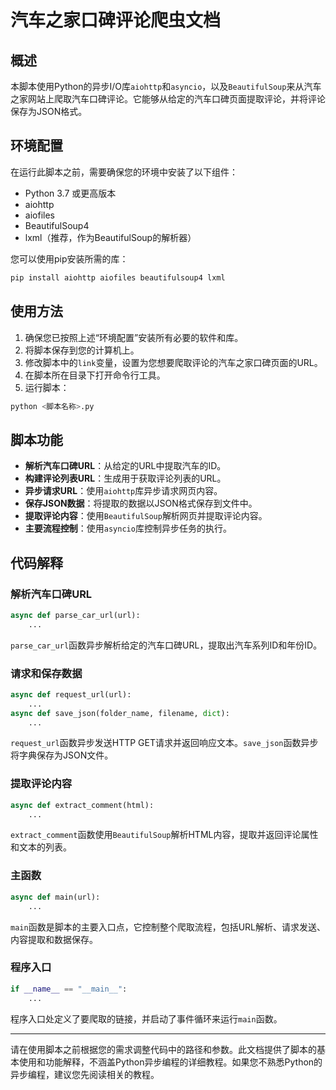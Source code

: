 # 汽车之家口碑评论爬虫文档

## 概述

本脚本使用Python的异步I/O库`aiohttp`和`asyncio`，以及`BeautifulSoup`来从汽车之家网站上爬取汽车口碑评论。它能够从给定的汽车口碑页面提取评论，并将评论保存为JSON格式。

## 环境配置

在运行此脚本之前，需要确保您的环境中安装了以下组件：

- Python 3.7 或更高版本
- aiohttp
- aiofiles
- BeautifulSoup4
- lxml（推荐，作为BeautifulSoup的解析器）

您可以使用pip安装所需的库：

```bash
pip install aiohttp aiofiles beautifulsoup4 lxml
```

## 使用方法

1. 确保您已按照上述“环境配置”安装所有必要的软件和库。
2. 将脚本保存到您的计算机上。
3. 修改脚本中的`link`变量，设置为您想要爬取评论的汽车之家口碑页面的URL。
4. 在脚本所在目录下打开命令行工具。
5. 运行脚本：

```bash
python <脚本名称>.py
```

## 脚本功能

- **解析汽车口碑URL**：从给定的URL中提取汽车的ID。
- **构建评论列表URL**：生成用于获取评论列表的URL。
- **异步请求URL**：使用`aiohttp`库异步请求网页内容。
- **保存JSON数据**：将提取的数据以JSON格式保存到文件中。
- **提取评论内容**：使用`BeautifulSoup`解析网页并提取评论内容。
- **主要流程控制**：使用`asyncio`库控制异步任务的执行。

## 代码解释

### 解析汽车口碑URL

```python
async def parse_car_url(url):
    ...
```

`parse_car_url`函数异步解析给定的汽车口碑URL，提取出汽车系列ID和年份ID。

### 请求和保存数据

```python
async def request_url(url):
    ...
async def save_json(folder_name, filename, dict):
    ...
```

`request_url`函数异步发送HTTP GET请求并返回响应文本。`save_json`函数异步将字典保存为JSON文件。

### 提取评论内容

```python
async def extract_comment(html):
    ...
```

`extract_comment`函数使用`BeautifulSoup`解析HTML内容，提取并返回评论属性和文本的列表。

### 主函数

```python
async def main(url):
    ...
```

`main`函数是脚本的主要入口点，它控制整个爬取流程，包括URL解析、请求发送、内容提取和数据保存。

### 程序入口

```python
if __name__ == "__main__":
    ...
```

程序入口处定义了要爬取的链接，并启动了事件循环来运行`main`函数。

---

请在使用脚本之前根据您的需求调整代码中的路径和参数。此文档提供了脚本的基本使用和功能解释，不涵盖Python异步编程的详细教程。如果您不熟悉Python的异步编程，建议您先阅读相关的教程。
